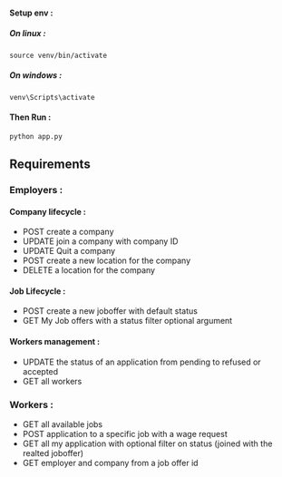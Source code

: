 #### Setup env :
##### On linux :
`source venv/bin/activate`

##### On windows :
`venv\Scripts\activate`

#### Then Run :
`python app.py`	



## Requirements

### Employers :

#### Company lifecycle :

- POST create a company
- UPDATE join a company with company ID
- UPDATE Quit a company
- POST create a new location for the company
- DELETE a location for the company

#### Job Lifecycle :

- POST create a new joboffer with default status
- GET My Job offers with a status filter optional argument

#### Workers management :

- UPDATE the status of an application from pending to refused or accepted
- GET all workers

### Workers :

- GET all available jobs
- POST application to a specific job with a wage request
- GET all my application with optional filter on status (joined with the realted joboffer)
- GET employer and company from a job offer id